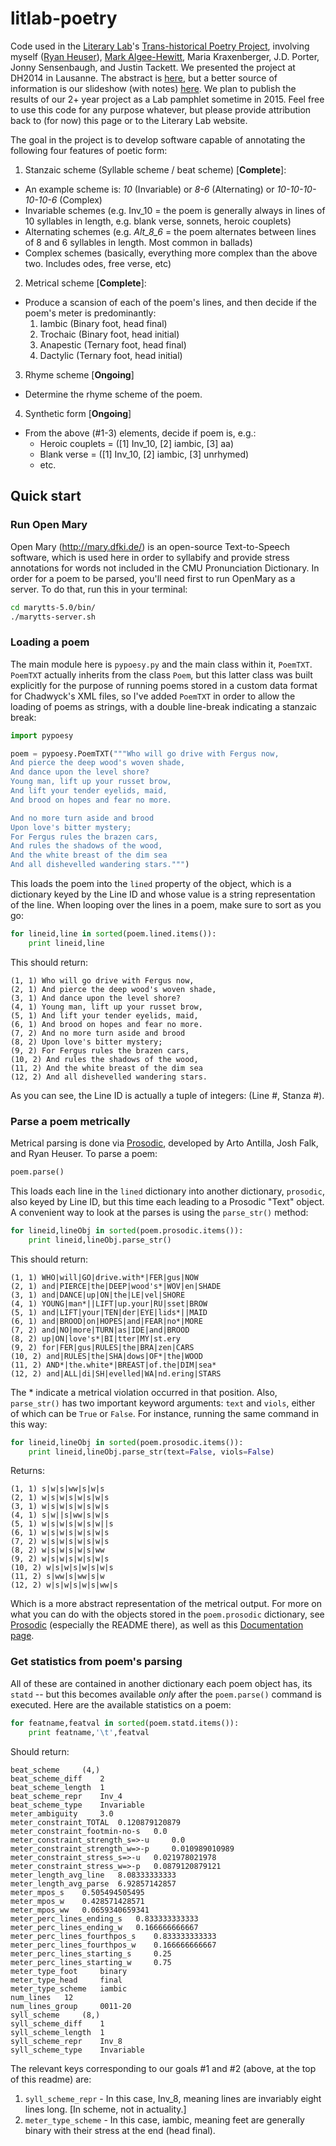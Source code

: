 litlab-poetry
=============

Code used in the [Literary Lab](http://litlab.stanford.edu)'s [Trans-historical Poetry Project](http://litlab.stanford.edu/?page_id=13), involving myself ([Ryan Heuser](http://twitter.com/quadrismegistus)), [Mark Algee-Hewitt](https://twitter.com/mark_a_h), Maria Kraxenberger, J.D. Porter, Jonny Sensenbaugh, and Justin Tackett. We presented the project at DH2014 in Lausanne. The abstract is [here](http://dharchive.org/paper/DH2014/Paper-788.xml), but a better source of information is our slideshow (with notes) [here](https://docs.google.com/presentation/d/1KyCi4s6P1fE4D3SlzlZPnXgPjwZvyv_Vt-aU3tlb24I/edit?usp=sharing). We plan to publish the results of our 2+ year project as a Lab pamphlet sometime in 2015. Feel free to use this code for any purpose whatever, but please provide attribution back to (for now) this page or to the Literary Lab website.

The goal in the project is to develop software capable of annotating the following four features of poetic form:

1. Stanzaic scheme (Syllable scheme / beat scheme) [**Complete**]:
  * An example scheme is: _10_ (Invariable) or _8-6_ (Alternating) or _10-10-10-10-10-6_ (Complex)
  * Invariable schemes (e.g. Inv_10 = the poem is generally always in lines of 10 syllables in length, e.g. blank verse, sonnets, heroic couplets)
  * Alternating schemes (e.g. _Alt_8_6_ = the poem alternates between lines of 8 and 6 syllables in length. Most common in ballads)
  * Complex schemes (basically, everything more complex than the above two. Includes odes, free verse, etc)

2. Metrical scheme [**Complete**]:
  * Produce a scansion of each of the poem's lines, and then decide if the poem's meter is predominantly:
    1. Iambic (Binary foot, head final)
    2. Trochaic (Binary foot, head initial)
    3. Anapestic (Ternary foot, head final)
    4. Dactylic (Ternary foot, head initial)

3. Rhyme scheme [**Ongoing**]
  * Determine the rhyme scheme of the poem.

4. Synthetic form [**Ongoing**]
  * From the above (#1-3) elements, decide if poem is, e.g.:
    * Heroic couplets = ([1] Inv_10, [2] iambic, [3] aa)
    * Blank verse = ([1] Inv_10, [2] iambic, [3] unrhymed)
    * etc.


## Quick start
### Run Open Mary
Open Mary (http://mary.dfki.de/) is an open-source Text-to-Speech software, which is used here in order to syllabify and provide stress annotations for words not included in the CMU Pronunciation Dictionary. In order for a poem to be parsed, you'll need first to run OpenMary as a server. To do that, run this in your terminal:

```bash
cd marytts-5.0/bin/
./marytts-server.sh
```

### Loading a poem
The main module here is ```pypoesy.py``` and the main class within it, ```PoemTXT```. ```PoemTXT``` actually inherits from the class ```Poem```, but this latter class was built explicitly for the purpose of running poems stored in a custom data format for Chadwyck's XML files, so I've added ```PoemTXT``` in order to allow the loading of poems as strings, with a double line-break indicating a stanzaic break:

```python
import pypoesy

poem = pypoesy.PoemTXT("""Who will go drive with Fergus now,
And pierce the deep wood's woven shade,
And dance upon the level shore?
Young man, lift up your russet brow,
And lift your tender eyelids, maid,
And brood on hopes and fear no more.

And no more turn aside and brood
Upon love's bitter mystery;
For Fergus rules the brazen cars,
And rules the shadows of the wood,
And the white breast of the dim sea
And all dishevelled wandering stars.""")
```

This loads the poem into the ```lined``` property of the object, which is a dictionary keyed by the Line ID and whose value is a string representation of the line. When looping over the lines in a poem, make sure to sort as you go:

```python
for lineid,line in sorted(poem.lined.items()):
	print lineid,line
```
This should return:
```
(1, 1) Who will go drive with Fergus now,
(2, 1) And pierce the deep wood's woven shade,
(3, 1) And dance upon the level shore?
(4, 1) Young man, lift up your russet brow,
(5, 1) And lift your tender eyelids, maid,
(6, 1) And brood on hopes and fear no more.
(7, 2) And no more turn aside and brood
(8, 2) Upon love's bitter mystery;
(9, 2) For Fergus rules the brazen cars,
(10, 2) And rules the shadows of the wood,
(11, 2) And the white breast of the dim sea
(12, 2) And all dishevelled wandering stars.
```
As you can see, the Line ID is actually a tuple of integers: (Line #, Stanza #).

### Parse a poem metrically

Metrical parsing is done via [Prosodic](https://github.com/quadrismegistus/prosodic), developed by Arto Antilla, Josh Falk, and Ryan Heuser. To parse a poem:

```python
poem.parse()
```

This loads each line in the ```lined``` dictionary into another dictionary, ```prosodic```, also keyed by Line ID, but this time each leading to a Prosodic "Text" object. A convenient way to look at the parses is using the ```parse_str()``` method:

```python
for lineid,lineObj in sorted(poem.prosodic.items()):
	print lineid,lineObj.parse_str()
```
This should return:
```
(1, 1) WHO|will|GO|drive.with*|FER|gus|NOW
(2, 1) and|PIERCE|the|DEEP|wood's*|WOV|en|SHADE
(3, 1) and|DANCE|up|ON|the|LE|vel|SHORE
(4, 1) YOUNG|man*||LIFT|up.your|RU|sset|BROW
(5, 1) and|LIFT|your|TEN|der|EYE|lids*||MAID
(6, 1) and|BROOD|on|HOPES|and|FEAR|no*|MORE
(7, 2) and|NO|more|TURN|as|IDE|and|BROOD
(8, 2) up|ON|love's*|BI|tter|MY|st.ery
(9, 2) for|FER|gus|RULES|the|BRA|zen|CARS
(10, 2) and|RULES|the|SHA|dows|OF*|the|WOOD
(11, 2) AND*|the.white*|BREAST|of.the|DIM|sea*
(12, 2) and|ALL|di|SH|evelled|WA|nd.ering|STARS
```
The * indicate a metrical violation occurred in that position. Also, ```parse_str()``` has two important keyword arguments: ```text``` and ```viols```, either of which can be ```True``` or ```False```. For instance, running the same command in this way:
```python
for lineid,lineObj in sorted(poem.prosodic.items()):
	print lineid,lineObj.parse_str(text=False, viols=False)
```
Returns:
```
(1, 1) s|w|s|ww|s|w|s
(2, 1) w|s|w|s|w|s|w|s
(3, 1) w|s|w|s|w|s|w|s
(4, 1) s|w||s|ww|s|w|s
(5, 1) w|s|w|s|w|s|w||s
(6, 1) w|s|w|s|w|s|w|s
(7, 2) w|s|w|s|w|s|w|s
(8, 2) w|s|w|s|w|s|ww
(9, 2) w|s|w|s|w|s|w|s
(10, 2) w|s|w|s|w|s|w|s
(11, 2) s|ww|s|ww|s|w
(12, 2) w|s|w|s|w|s|ww|s
```
Which is a more abstract representation of the metrical output. For more on what you can do with the objects stored in the ```poem.prosodic``` dictionary, see [Prosodic](https://github.com/quadrismegistus/prosodic) (especially the README there), as well as this [Documentation page](https://github.com/quadrismegistus/prosodic/wiki/Documentation).


### Get statistics from poem's parsing

All of these are contained in another dictionary each poem object has, its ```statd``` -- but this becomes available _only_ after the ```poem.parse()``` command is executed. Here are the available statistics on a poem:

```python
for featname,featval in sorted(poem.statd.items()):
	print featname,'\t',featval
```
Should return:
```
beat_scheme 	(4,)
beat_scheme_diff 	2
beat_scheme_length 	1
beat_scheme_repr 	Inv_4
beat_scheme_type 	Invariable
meter_ambiguity 	3.0
meter_constraint_TOTAL 	0.120879120879
meter_constraint_footmin-no-s 	0.0
meter_constraint_strength_s=>-u 	0.0
meter_constraint_strength_w=>-p 	0.010989010989
meter_constraint_stress_s=>-u 	0.021978021978
meter_constraint_stress_w=>-p 	0.0879120879121
meter_length_avg_line 	8.08333333333
meter_length_avg_parse 	6.92857142857
meter_mpos_s 	0.505494505495
meter_mpos_w 	0.428571428571
meter_mpos_ww 	0.0659340659341
meter_perc_lines_ending_s 	0.833333333333
meter_perc_lines_ending_w 	0.166666666667
meter_perc_lines_fourthpos_s 	0.833333333333
meter_perc_lines_fourthpos_w 	0.166666666667
meter_perc_lines_starting_s 	0.25
meter_perc_lines_starting_w 	0.75
meter_type_foot 	binary
meter_type_head 	final
meter_type_scheme 	iambic
num_lines 	12
num_lines_group 	0011-20
syll_scheme 	(8,)
syll_scheme_diff 	1
syll_scheme_length 	1
syll_scheme_repr 	Inv_8
syll_scheme_type 	Invariable
```

The relevant keys corresponding to our goals #1 and #2 (above, at the top of this readme) are:

1. ```syll_scheme_repr``` - In this case, Inv_8, meaning lines are invariably eight lines long. [In scheme, not in actuality.]
2. ```meter_type_scheme``` - In this case, iambic, meaning feet are generally binary with their stress at the end (head final).